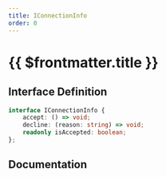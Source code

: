 ```yaml
---
title: IConnectionInfo
order: 0
---
```


# {{ $frontmatter.title }}

<!--@include: ./iConnectionInfo_partial_header.md-->

## Interface Definition

```ts
interface IConnectionInfo {
    accept: () => void;
    decline: (reason: string) => void;
    readonly isAccepted: boolean;
};
```

## Documentation

<!--@include: ./iConnectionInfo_partial_footer.md-->
